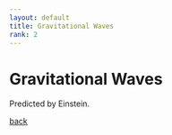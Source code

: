 ```yaml
---
layout: default
title: Gravitational Waves
rank: 2
---
```


# Gravitational Waves

Predicted by Einstein.

[back](./)
